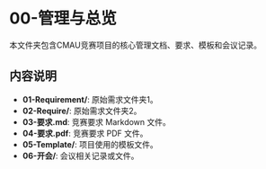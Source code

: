 # 00-管理与总览

本文件夹包含CMAU竞赛项目的核心管理文档、要求、模板和会议记录。

## 内容说明

- **01-Requirement/**: 原始需求文件夹1。
- **02-Require/**: 原始需求文件夹2。
- **03-要求.md**: 竞赛要求 Markdown 文件。
- **04-要求.pdf**: 竞赛要求 PDF 文件。
- **05-Template/**: 项目使用的模板文件。
- **06-开会/**: 会议相关记录或文件。 